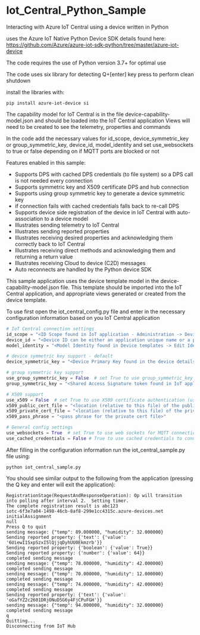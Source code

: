 # Iot_Central_Python_Sample
Interacting with Azure IoT Central using a device written in Python

uses the Azure IoT Native Python Device SDK details found here: https://github.com/Azure/azure-iot-sdk-python/tree/master/azure-iot-device

The code requires the use of Python version 3.7+ for optimal use

The code uses six library for detecting Q+[enter] key press to perform clean shutdown
 
install the libraries with: 

```
pip install azure-iot-device si
```

The capability model for IoT Central is in the file device-capability-model.json and should be loaded into the IoT Central application
Views will need to be created to see the telemetry, properties and commands

In the code add the necessary values for id_scope, device_symmetric_key or group_symmetric_key, device_id, model_identity 
and set use_websockets to true or false depending on if MQTT ports are blocked or not

Features enabled in this sample:
  * Supports DPS with cached DPS credentials (to file system) so a DPS call is not needed every connection
  * Supports symmetric key and X509 certificate DPS and hub connection
  * Supports using group symmetric key to generate a device symmetric key
  * if connection fails with cached credentials falls back to re-call DPS
  * Supports device side registration of the device in IoT Central with auto-association to a device model
  * Illustrates sending telemetry to IoT Central
  * Illustrates sending reported properties
  * Illustrates receiving desired properties and acknowledging them correctly back to IoT Central
  * Illustrates receiving direct methods and acknowledging them and returning a return value
  * Illustrates receiving Cloud to device (C2D) messages
  * Auto reconnects are handled by the Python device SDK

This sample application uses the device template model in the device-capability-model.json file.  This template should be imported into the IoT Central application, and appropriate views generated or created from the device template.

To use first open the iot_central_config.py file and enter in the necessary configuration information based on you IoT Central application

```python
# IoT Central connection settings
id_scope = "<ID Scope found in IoT application - Administration -> Device connection page>"
device_id = "<Device ID can be either an application unique name or a pre-created device in IoT Central>"
model_identity = "<Model Identity found in Device templates -> Edit Identity -> Identity>"

# device symmetric key support - default
device_symmetric_key = "<Device Primary Key found in the device details Connect popup window>"

# group symmetric key support
use_group_symmetric_key = False  # set True to use group_symmetric_key and False to use device_symmetric_key
group_symmetric_key = "<Shared Access Signature token found in IoT application - Administration -> Device connection page>"

# X509 support
use_x509 = False  # set True to use X509 certificate authentication (use_group_symmetric_key must be set False)
x509_public_cert_file = "<location (relative to this file) of the public cert file in PEM format>"
x509_private_cert_file = "<location (relative to this file) of the private cert file in PEM format>"
x509_pass_phrase = "<pass phrase for the private cert file>"

# General config settings
use_websockets = True  # set True to use web sockets for MQTT connection to get through firewall proxies
use_cached_credentials = False # True to use cached credentials to connect to IoT Hub
```

After filling in the configuration information run the iot_central_sample.py file using:

```
python iot_central_sample.py
```

You should see similar output to the following from the application (pressing the Q key and enter will exit the application):

```
RegistrationStage(RequestAndResponseOperation): Op will transition into polling after interval 2.  Setting timer.
The complete registration result is abc123
iotc-6f3e7a04-1498-46cb-8af8-299e1cc4315c.azure-devices.net
initialAssignment
null
Press Q to quit
sending message: {"temp": 89.000000, "humidity": 32.000000}
Sending reported property: {'text': {'value': '6UiewI1SxpSzxI5lQjjqDyhUU0Ekmzrb'}}
Sending reported property: {'boolean': {'value': True}}
Sending reported property: {'number': {'value': 64}}
completed sending message
sending message: {"temp": 78.000000, "humidity": 42.000000}
completed sending message
sending message: {"temp": 70.000000, "humidity": 12.000000}
completed sending message
sending message: {"temp": 74.000000, "humidity": 42.000000}
completed sending message
Sending reported property: {'text': {'value': 'oGafYZ2c2601DRjONuD5G6y4FjCPuFGH'}}
sending message: {"temp": 94.000000, "humidity": 32.000000}
completed sending message
q
Quitting...
Disconnecting from IoT Hub
```